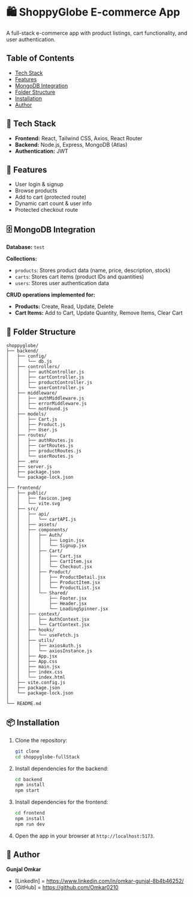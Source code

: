 

# 🛍️ ShoppyGlobe E-commerce App

A full-stack e-commerce app with product listings, cart functionality, and user authentication.

## Table of Contents
- [Tech Stack](#-tech-stack)
- [Features](#-features)
- [MongoDB Integration](#️-mongodb-integration)
- [Folder Structure](#-folder-structure)
- [Installation](#-installation)
- [Author](#-author)

## 🚀 Tech Stack
- **Frontend:** React, Tailwind CSS, Axios, React Router
- **Backend:** Node.js, Express, MongoDB (Atlas)
- **Authentication:** JWT

## 🧾 Features
- User login & signup
- Browse products
- Add to cart (protected route)
- Dynamic cart count & user info
- Protected checkout route

## 🗄️ MongoDB Integration
**Database:** `test`

**Collections:**
- `products`: Stores product data (name, price, description, stock)
- `carts`: Stores cart items (product IDs and quantities)
- `users`: Stores user authentication data

**CRUD operations implemented for:**
- **Products:** Create, Read, Update, Delete
- **Cart Items:** Add to Cart, Update Quantity, Remove Items, Clear Cart




## 🔧 Folder Structure

```plaintext
shoppyglobe/
├── backend/
│   ├── config/
│   │   └── db.js
│   ├── controllers/
│   │   ├── authController.js
│   │   ├── cartController.js
│   │   ├── productController.js
│   │   └── userController.js
│   ├── middleware/
│   │   ├── authMiddleware.js
│   │   ├── errorMiddleware.js
│   │   └── notFound.js
│   ├── models/
│   │   ├── Cart.js
│   │   ├── Product.js
│   │   ├── User.js
│   ├── routes/
│   │   ├── authRoutes.js
│   │   ├── cartRoutes.js
│   │   ├── productRoutes.js
│   │   └── userRoutes.js
│   ├── .env
│   ├── server.js
│   ├── package.json
│   └── package-lock.json
│
├── frontend/
│   ├── public/
│   │   ├── favicon.jpeg
│   │   └── vite.svg
│   ├── src/
│   │   ├── api/
│   │   │   └── cartAPI.js
│   │   ├── assets/
│   │   ├── components/
│   │   │   ├── Auth/
│   │   │   │   ├── Login.jsx
│   │   │   │   └── Signup.jsx
│   │   │   ├── Cart/
│   │   │   │   ├── Cart.jsx
│   │   │   │   ├── CartItem.jsx
│   │   │   │   └── Checkout.jsx
│   │   │   ├── Product/
│   │   │   │   ├── ProductDetail.jsx
│   │   │   │   ├── ProductItem.jsx
│   │   │   │   └── ProductList.jsx
│   │   │   └── Shared/
│   │   │       ├── Footer.jsx
│   │   │       ├── Header.jsx
│   │   │       └── LoadingSpinner.jsx
│   │   ├── context/
│   │   │   ├── AuthContext.jsx
│   │   │   └── CartContext.jsx
│   │   ├── hooks/
│   │   │   └── useFetch.js
│   │   ├── utils/
│   │   │   ├── axiosAuth.js
│   │   │   └── axiosInstance.js
│   │   ├── App.jsx
│   │   ├── App.css
│   │   ├── main.jsx
│   │   ├── index.css
│   │   └── index.html
│   ├── vite.config.js
│   ├── package.json
│   └── package-lock.json
│
└── README.md

```

## 📦 Installation

1. Clone the repository:
   ```bash
   git clone 
   cd shoppyglobe-fullStack
   ```

2. Install dependencies for the backend:
   ```bash
   cd backend
   npm install
   npm start
   ```

3. Install dependencies for the frontend:
   ```bash
   cd frontend
   npm install
   npm run dev
   ```

4. Open the app in your browser at `http://localhost:5173`.


## 👤 Author
**Gunjal Omkar**

- [LinkedIn] = https://www.linkedin.com/in/omkar-gunjal-8b4b46252/
- [GitHub]   = https://github.com/Omkar0210